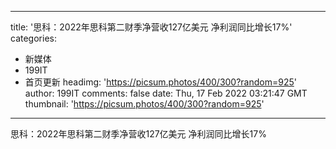 
---
title: '思科：2022年思科第二财季净营收127亿美元 净利润同比增长17%'
categories: 
 - 新媒体
 - 199IT
 - 首页更新
headimg: 'https://picsum.photos/400/300?random=925'
author: 199IT
comments: false
date: Thu, 17 Feb 2022 03:21:47 GMT
thumbnail: 'https://picsum.photos/400/300?random=925'
---

<div>   
思科：2022年思科第二财季净营收127亿美元 净利润同比增长17%  
</div>
            